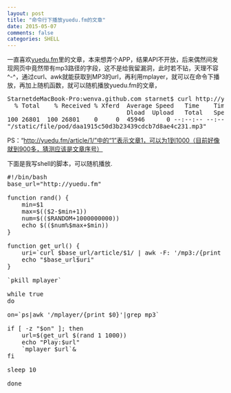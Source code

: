 ```yaml
---
layout: post
title: "命令行下播放yuedu.fm的文章"
date: 2015-05-07
comments: false
categories: SHELL
---
```

一直喜欢[yuedu.fm](http://yuedu.fm/)里的文章，本来想弄个APP，结果API不开放，后来偶然间发现网页中竟然带有mp3路径的字段，这不是给我留漏洞，此时若不钻，天理不容^-^，通过curl、awk就能获取到MP3的url，再利用mplayer，就可以在命令下播放，再加上随机函数，就可以随机播放yuedu.fm的文章，

<pre>
StarnetdeMacBook-Pro:wenva.github.com starnet$ curl http://yuedu.fm/article/1/ | awk -F: '/mp3:/{print $2}'
  % Total    % Received % Xferd  Average Speed   Time    Time     Time  Current
                                 Dload  Upload   Total   Spent    Left  Speed
100 26801  100 26801    0     0  45946      0 --:--:-- --:--:-- --:--:-- 45892
"/static/file/pod/daa1915c50d3b23439cdcb7d8ae4c231.mp3"
</pre>
PS：“http://yuedu.fm/article/1/”中的“1”表示文章1，可以为1到1000（目前好像就到900多，猜测应该是文章序号）


下面是我写shell的脚本，可以随机播放.
<pre>
#!/bin/bash
base_url="http://yuedu.fm"

function rand() {
    min=$1  
    max=$(($2-$min+1))  
    num=$(($RANDOM+1000000000))
    echo $(($num%$max+$min))  
}

function get_url() {
    uri=`curl $base_url/article/$1/ | awk -F: '/mp3:/{print $2}'| sed 's/\"//g'`
    echo "$base_url$uri"
}

`pkill mplayer`

while true
do

on=`ps|awk '/mplayer/{print $0}'|grep mp3`

if [ -z "$on" ]; then
    url=$(get_url $(rand 1 1000))
    echo "Play:$url"
    `mplayer $url`&
fi

sleep 10

done
</pre>
